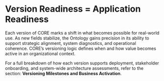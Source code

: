 # Version Readiness = Application Readiness

Each version of CORE marks a shift in what becomes possible for real-world use. As new fields stabilize, the Ontology gains precision in its ability to support strategic alignment, system diagnostics, and operational coherence. CORE’s versioning logic defines when and how value becomes active in an organizational context.

For a full breakdown of how each version supports deployment, stakeholder onboarding, and system-wide architecture assessments, refer to the section: **Versioning Milestones and Business Activation**.
